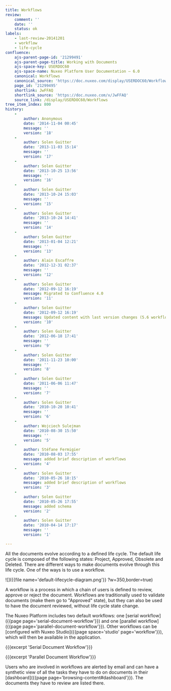 ```yaml
---
title: Workflows
review:
    comment: ''
    date: ''
    status: ok
labels:
    - last-review-20141201
    - workflow
    - life-cycle
confluence:
    ajs-parent-page-id: '21299491'
    ajs-parent-page-title: Working with Documents
    ajs-space-key: USERDOC60
    ajs-space-name: Nuxeo Platform User Documentation — 6.0
    canonical: Workflows
    canonical_source: 'https://doc.nuxeo.com/display/USERDOC60/Workflows'
    page_id: '21299495'
    shortlink: JwFFAQ
    shortlink_source: 'https://doc.nuxeo.com/x/JwFFAQ'
    source_link: /display/USERDOC60/Workflows
tree_item_index: 800
history:
    -
        author: Anonymous
        date: '2014-11-04 00:45'
        message: ''
        version: '18'
    -
        author: Solen Guitter
        date: '2013-11-03 15:14'
        message: ''
        version: '17'
    -
        author: Solen Guitter
        date: '2013-10-25 13:56'
        message: ''
        version: '16'
    -
        author: Solen Guitter
        date: '2013-10-24 15:03'
        message: ''
        version: '15'
    -
        author: Solen Guitter
        date: '2013-10-24 14:41'
        message: ''
        version: '14'
    -
        author: Solen Guitter
        date: '2013-01-04 12:21'
        message: ''
        version: '13'
    -
        author: Alain Escaffre
        date: '2012-12-31 02:37'
        message: ''
        version: '12'
    -
        author: Solen Guitter
        date: '2012-09-12 16:19'
        message: Migrated to Confluence 4.0
        version: '11'
    -
        author: Solen Guitter
        date: '2012-09-12 16:19'
        message: Updated content with last version changes (5.6 workflow)
        version: '10'
    -
        author: Solen Guitter
        date: '2012-06-18 17:41'
        message: ''
        version: '9'
    -
        author: Solen Guitter
        date: '2011-11-23 10:00'
        message: ''
        version: '8'
    -
        author: Solen Guitter
        date: '2011-06-06 11:47'
        message: ''
        version: '7'
    -
        author: Solen Guitter
        date: '2010-10-20 10:41'
        message: ''
        version: '6'
    -
        author: Wojciech Sulejman
        date: '2010-08-30 15:50'
        message: ''
        version: '5'
    -
        author: Stéfane Fermigier
        date: '2010-08-03 17:55'
        message: added brief description of workflows
        version: '4'
    -
        author: Solen Guitter
        date: '2010-05-26 18:15'
        message: added brief description of workflows
        version: '3'
    -
        author: Solen Guitter
        date: '2010-05-26 17:55'
        message: added schema
        version: '2'
    -
        author: Solen Guitter
        date: '2010-04-14 17:17'
        message: ''
        version: '1'

---
```

All the documents evolve according to a defined life cycle. The default life cycle is composed of the following states: Project, Approved, Obsolete and Deleted. There are different ways to make documents evolve through this life cycle. One of the ways is to use a workflow.

![]({{file name='default-lifecycle-diagram.png'}} ?w=350,border=true)

A workflow is a process in which a chain of users is defined to review, approve or reject the document. Workflows are traditionally used to validate documents (make them go to "Approved" state), but they can also be used to have the document reviewed, without life cycle state change.

The Nuxeo Platform includes two default workflows: one [serial workflow]({{page page='serial-document-workflow'}}) and one [parallel workflow]({{page page='parallel-document-workflow'}}). Other workflows can be [configured with Nuxeo Studio]({{page space='studio' page='workflow'}}), which will then be available in the application.

{{{excerpt 'Serial Document Workflow'}}}

{{{excerpt 'Parallel Document Workflow'}}}

Users who are involved in workflows are alerted by email and can have a synthetic view of all the tasks they have to do on documents in their [dashboard]({{page page='browsing-content#dashboard'}}). The documents they have to review are listed there.
